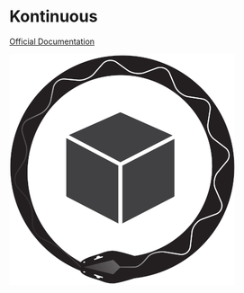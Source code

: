 # Kontinuous

[Official Documentation](https://socialgouv.github.io/kontinuous/)

![logo](./docs/_media/kontinuous-logo.png)
